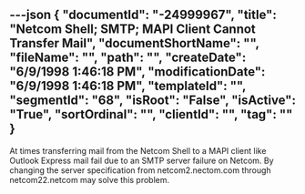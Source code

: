 ---json
{
  "documentId": "-24999967",
  "title": "Netcom Shell; SMTP; MAPI Client Cannot Transfer Mail",
  "documentShortName": "",
  "fileName": "",
  "path": "",
  "createDate": "6/9/1998 1:46:18 PM",
  "modificationDate": "6/9/1998 1:46:18 PM",
  "templateId": "",
  "segmentId": "68",
  "isRoot": "False",
  "isActive": "True",
  "sortOrdinal": "",
  "clientId": "",
  "tag": ""
}
---

At times transferring mail from the Netcom Shell to a MAPI client like Outlook Express mail fail due to an SMTP server failure on Netcom. By changing the server specification from netcom2.nectom.com through netcom22.netcom may solve this problem.
